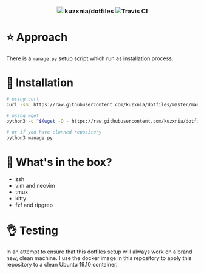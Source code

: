 <h3 align="center">
  <span><img width="18" src="https://image.flaticon.com/icons/svg/226/226772.svg" alt="Linux - Icon made by Freepik from Flaticon" /></span>
  kuzxnia/dotfiles
  <span><img alt="Travis CI" src="https://travis-ci.com/kuzxnia/dotfiles.svg?branch=master"></span>
</h3>


# :star: Approach
There is a `manage.py` setup script which run as installation process.

# :rocket: Installation

```bash
# using curl
curl -sSL https://raw.githubusercontent.com/kuzxnia/dotfiles/master/manage.py | python3

# using wget
python3 -c "$(wget -O - https://raw.githubusercontent.com/kuzxnia/dotfiles/master/manage.py)"

# or if you have clonned repository
python3 manage.py
```

# :postbox: What's in the box?
* zsh
* vim and neovim
* tmux
* kitty
* fzf and ripgrep


# :ok_hand: Testing
In an attempt to ensure that this dotfiles setup will always work on a brand new, clean machine. I use the docker image in this repository to apply this repository to a clean Ubuntu 19.10 container.
